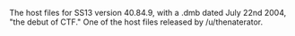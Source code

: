 The host files for SS13 version 40.84.9, with a .dmb dated July 22nd 2004, "the debut of CTF." One of the host files released by /u/thenaterator. 